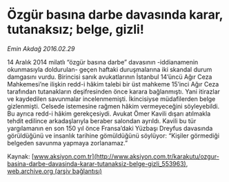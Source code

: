 # Özgür basına darbe davasında karar, tutanaksız; belge, gizli!

*Emin Akdağ 2016.02.29*

<div class="pNewsDetailMainContent ctx_content" itemprop="articleBody">
 <p>
  14 Aralık 2014 milatlı “özgür basına darbe” davasının -iddianamenin okunmasıyla doldurulan- geçen haftaki duruşmalarına iki skandal durum damgasını vurdu. Birincisi sanık avukatlarının İstanbul 14’üncü Ağır Ceza Mahkemesi’ne ilişkin redd-i hâkim talebi bir üst mahkeme 15’inci Ağır Ceza tarafından tutanakların deşifresinden önce karara bağlanmıştı. Yani itirazlar ve kaydedilen savunmalar incelenmemişti. İkincisiyse müdafilerden belge gizlenmişti. Celsede istemesine rağmen hâkim vermeyeceğini söyleyebildi. Bu ayrıca redd-i hâkim gerekçesiydi. Avukat Ömer Kavili dışarı atılmakla tehdit edilince arkadaşlarıyla beraber salondan ayrıldı. Kavili bu tür yargılamanın en son 150 yıl önce Fransa’daki Yüzbaşı Dreyfus davasında görüldüğünü ve insanlık tarihine gömüldüğünü söylüyor: “Kişiler görmediği belgeden savunma yapmaya zorlanamaz.”
 </p>
</div>


Kaynak: [www.aksiyon.com.tr](http://www.aksiyon.com.tr/karakutu/ozgur-basina-darbe-davasinda-karar-tutanaksiz-belge-gizli_553963), [web.archive.org (arşiv bağlantısı)](http://web.archive.org/web/20160302093345/http://www.aksiyon.com.tr/karakutu/ozgur-basina-darbe-davasinda-karar-tutanaksiz-belge-gizli_553963)
